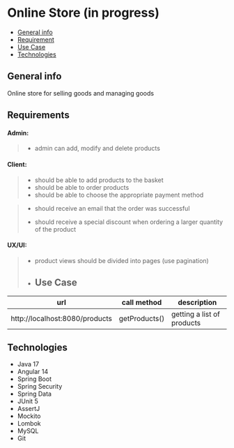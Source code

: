 # Online Store (in progress)

* [General info](#general-info)
* [Requirement](#requirements)
* [Use Case](#use-case)
* [Technologies](#technologies)

## General info

Online store for selling goods and managing goods

## Requirements

#### Admin:

> * admin can add, modify and delete products

#### Client:

> * should be able to add products to the basket
> * should be able to order products
> * should be able to choose the appropriate payment method

> * should receive an email that the order was successful
> 
> * should receive a special discount when ordering a larger quantity of the product

#### UX/UI:

> * product views should be divided into pages (use pagination)
> 
> * ## Use Case

| url                            | call method   | description                |
| ------------------------------ | ------------- | -------------------------- |
| http://localhost:8080/products | getProducts() | getting a list of products |

## Technologies

* Java 17
* Angular 14
* Spring Boot
* Spring Security
* Spring Data
* JUnit 5
* AssertJ
* Mockito
* Lombok
* MySQL
* Git

